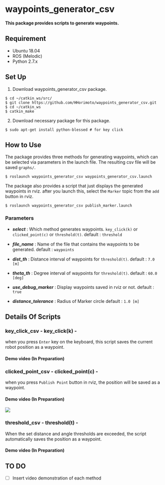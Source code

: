 # waypoints_generator_csv

**This package provides scripts to generate waypoints.**

## Requirement
+ Ubuntu 18.04
+ ROS (Melodic)
+ Python 2.7.x

## Set Up
1. Download waypoints_generator_csv package.

```shell
$ cd ~/catkin_ws/src/
$ git clone https://github.com/HHorimoto/waypoints_generator_csv.git
$ cd ~/catkin_ws
$ catkin_make
```

2. Download necessary package for this package.

```shell
$ sudo apt-get install python-blessed # for key click
```

## How to Use
The package provides three methods for generating waypoints, which can be selected via parameters in the launch file.
The resulting csv file will be saved `graphs/`.

```shell
$ roslaunch waypoints_generator_csv waypoints_generator_csv.launch
```

The package also provides a script that just displays the generated waypoints in rviz. after you launch this, select the `Marker` topic from the `add` button in rviz.

```shell
$ roslaunch waypoints_generator_csv publish_marker.launch
```

### Parameters

+ ***select*** : Which method generates waypoints. `key_click(k)` or `clicked_point(c)` or `threshold(t)`.
    default : `threshold`

+ ***file_name*** : Name of the file that contains the waypoints to be generated.
    default : `waypoints`

+ ***dist_th*** : Distance interval of waypoints for `threshold(t)`.
    default : `7.0 [m]`

+ ***theta_th*** : Degree interval of waypoints for `threshold(t)`.
    default : `60.0 [deg]`

+ ***use_debug_marker*** : Display waypoints saved in rviz or not.
    default : `true`

+ ***distance_tolerance*** : Radius of Marker circle
    default : `1.0 [m]`

## Details Of Scripts

### key_click_csv - key_click(k) -
when you press `Enter` key on the keyboard, this script saves the current robot position as a waypoint.
#### Demo video (In Preparation)

### clicked_point_csv - clicked_point(c) -
when you press `Publish Point` button in rviz, the position will be saved as a waypoint.
#### Demo video (In Preparation)
[![](https://img.youtube.com/vi/qLuP5EoUV-Y/0.jpg)](https://www.youtube.com/watch?v=qLuP5EoUV-Y)

### threshold_csv - threshold(t) -
When the set distance and angle thresholds are exceeded, the script automatically saves the position as a waypoint.
#### Demo video (In Preparation)

## TO DO
- [ ] Insert video demonstration of each method